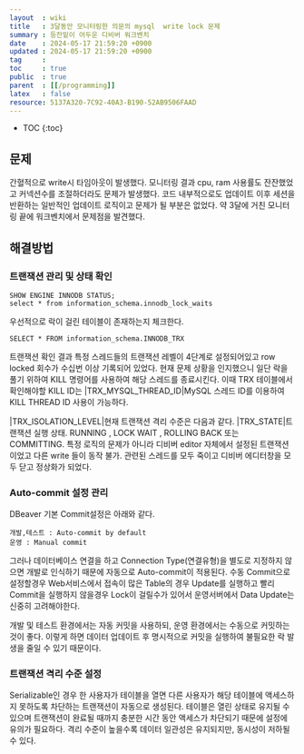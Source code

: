 ```yaml
---
layout  : wiki
title   : 3달동안 모니터링한 의문의 mysql  write lock 문제 
summary : 등잔밑이 어두운 디비버 워크벤치
date    : 2024-05-17 21:59:20 +0900
updated : 2024-05-17 21:59:20 +0900
tag     : 
toc     : true
public  : true
parent  : [[/programming]]
latex   : false
resource: 5137A320-7C92-40A3-B190-52AB9506FAAD
---
```

* TOC
{:toc}

## **문제**  
간혈적으로 write시 타임아웃이 발생했다. 모니터링 결과 cpu, ram 사용률도 잔잔했었고 커넥션수를 조절하더라도 문제가 발생했다. 코드 내부적으로도 업데이트 이후 세션을 반환하는 일반적인 업데이트 로직이고 문제가 될 부분은 없었다. 약 3달에 거친 모니터링 끝에 워크벤치에서 문제점을 발견했다.

## **해결방법**
### 트랜잭션 관리 및 상태 확인
```
SHOW ENGINE INNODB STATUS;
select * from information_schema.innodb_lock_waits
```
우선적으로 락이 걸린 테이블이 존재하는지 체크한다.
```
SELECT * FROM information_schema.INNODB_TRX
```
트랜잭션 확인 결과 특정 스레드들의 트랜잭션 레벨이 4단계로 설정되어있고 row locked 회수가 수십번 이상 기록되어 있었다. 현재 문제 상황을 인지했으니 일단 락을 풀기 위하여 KILL 명령어를 사용하여 해당 스레드를 종료시킨다. 이때 TRX 테이블에서 확인해야할 KILL ID는 
|TRX_MYSQL_THREAD_ID|MySQL 스레드 ID를 이용하여 KILL THREAD ID 사용이 가능하다.

|TRX_ISOLATION_LEVEL|현재 트랜잭션 격리 수준은 다음과 같다.
|TRX_STATE|트랜잭션 실행 상태. RUNNING , LOCK WAIT , ROLLING BACK 또는 COMMITTING. 특정 로직의 문제가 아니라 디비버 editor 자체에서 설정된 트랜잭션이었고 다른 write 들이 동작 불가. 관련된 스레드를 모두 죽이고 디비버 에디터창을 모두 닫고 정상화가 되었다.

### Auto-commit 설정 관리
DBeaver 기본 Commit설정은 아래와 같다.
```
개발,테스트 : Auto-commit by default
운영 : Manual commit
```

그러나 데이터베이스 연결을 하고 Connection Type(연결유형)을 별도로 지정하지 않으면 개발로 인식하기 때문에 자동으로 Auto-commit이 적용된다. 수동 Commit으로 설정할경우 Web서비스에서 접속이 많은 Table의 경우 Update를 실행하고 빨리 Commit을 실행하지 않을경우 Lock이 걸릴수가 있어서 운영서버에서 Data Update는 신중히 고려해야한다.

개발 및 테스트 환경에서는 자동 커밋을 사용하되, 운영 환경에서는 수동으로 커밋하는 것이 좋다. 이렇게 하면 데이터 업데이트 후 명시적으로 커밋을 실행하여 불필요한 락 발생을 줄일 수 있기 때문이다.

### 트랜잭션 격리 수준 설정
Serializable인 경우 한 사용자가 테이블을 열면 다른 사용자가 해당 테이블에 액세스하지 못하도록 차단하는 트랜잭션이 자동으로 생성된다. 테이블은 열린 상태로 유지될 수 있으며 트랜잭션이 완료될 때까지 충분한 시간 동안 액세스가 차단되기 때문에 설정에 유의가 필요하다. 격리 수준이 높을수록 데이터 일관성은 유지되지만, 동시성이 저하될 수 있다.


